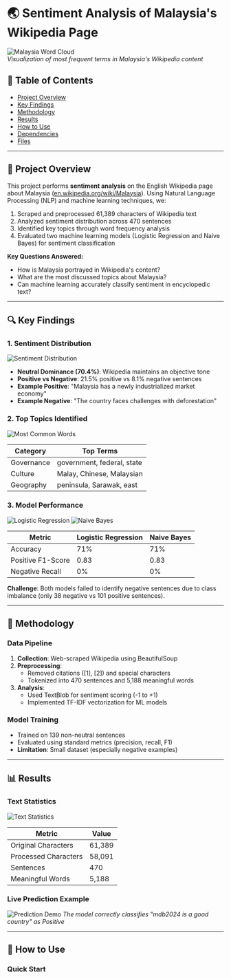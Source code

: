 # 🌏 Sentiment Analysis of Malaysia's Wikipedia Page

![Malaysia Word Cloud](malaysia_word_cloud.png)  
*Visualization of most frequent terms in Malaysia's Wikipedia content*

## 📌 Table of Contents
- [Project Overview](#-project-overview)
- [Key Findings](#-key-findings)
- [Methodology](#-methodology)
- [Results](#-results)
- [How to Use](#-how-to-use)
- [Dependencies](#-dependencies)
- [Files](#-files)

---

## 🌟 Project Overview

This project performs **sentiment analysis** on the English Wikipedia page about Malaysia ([en.wikipedia.org/wiki/Malaysia](https://en.wikipedia.org/wiki/Malaysia)). Using Natural Language Processing (NLP) and machine learning techniques, we:

1. Scraped and preprocessed 61,389 characters of Wikipedia text
2. Analyzed sentiment distribution across 470 sentences
3. Identified key topics through word frequency analysis
4. Evaluated two machine learning models (Logistic Regression and Naive Bayes) for sentiment classification

**Key Questions Answered:**
- How is Malaysia portrayed in Wikipedia's content?
- What are the most discussed topics about Malaysia?
- Can machine learning accurately classify sentiment in encyclopedic text?

---

## 🔍 Key Findings

### 1. Sentiment Distribution
![Sentiment Distribution](sentiment_distribution.png)

- **Neutral Dominance (70.4%)**: Wikipedia maintains an objective tone
- **Positive vs Negative**: 21.5% positive vs 8.1% negative sentences
- **Example Positive**: "Malaysia has a newly industrialized market economy"
- **Example Negative**: "The country faces challenges with deforestation"

### 2. Top Topics Identified
![Most Common Words](most_common_words.png)

| Category | Top Terms |
|----------|-----------|
| Governance | government, federal, state |
| Culture | Malay, Chinese, Malaysian |
| Geography | peninsula, Sarawak, east |

### 3. Model Performance
![Logistic Regression](logistic_regression.png) ![Naive Bayes](naive_bayes.png)

| Metric | Logistic Regression | Naive Bayes |
|--------|---------------------|-------------|
| Accuracy | 71% | 71% |
| Positive F1-Score | 0.83 | 0.83 |
| Negative Recall | 0% | 0% |

**Challenge**: Both models failed to identify negative sentences due to class imbalance (only 38 negative vs 101 positive sentences).

---

## 🧠 Methodology

### Data Pipeline
1. **Collection**: Web-scraped Wikipedia using BeautifulSoup
2. **Preprocessing**:
   - Removed citations ([1], [2]) and special characters
   - Tokenized into 470 sentences and 5,188 meaningful words
3. **Analysis**:
   - Used TextBlob for sentiment scoring (-1 to +1)
   - Implemented TF-IDF vectorization for ML models

### Model Training
- Trained on 139 non-neutral sentences
- Evaluated using standard metrics (precision, recall, F1)
- **Limitation**: Small dataset (especially negative examples)

---

## 📊 Results

### Text Statistics
![Text Statistics](text_statistics.jpg)

| Metric | Value |
|--------|-------|
| Original Characters | 61,389 |
| Processed Characters | 58,091 |
| Sentences | 470 |
| Meaningful Words | 5,188 |

### Live Prediction Example
![Prediction Demo](final_text_predict.jpg)
*The model correctly classifies "mdb2024 is a good country" as Positive*

---

## 🚀 How to Use

### Quick Start
```bash
